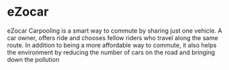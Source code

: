 # eZocar
eZocar Carpooling is a smart way to commute by sharing just one vehicle. A car owner, offers ride and chooses fellow riders who travel along the same route. In addition to being a more affordable way to commute, it also helps the environment by reducing the number of cars on the road and bringing down the pollution
